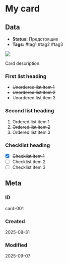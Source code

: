 # My card

## Data

- **Status:** Предстоящие
- **Tags:** #tag1 #tag2 #tag3

![](https://kot-pes.com/wp-content/uploads/2019/02/post_5c606d00523e3.jpg)

Card description.

### First list heading

- ~~Unordered list item 1~~
- ~~Unordered list item 2~~
- Unordered list item 3

### Second list heading

1. ~~Ordered list item 1~~
1. ~~Ordered list item 2~~
1. Ordered list item 3

### Checklist heading

- [x] ~~Checklist item 1~~
- [ ] Checklist item 2
- [ ] Checklist item 3

## Meta

### ID

card-001

### Created

2025-08-31

### Modified

2025-09-07
